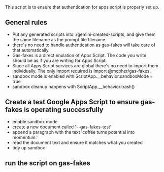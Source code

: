 This script is to ensure that authentication for apps script is properly set up. 

## General rules
- Put any generated scripts into ./gemini-created-scripts, and give them the same filename as the prompt file filename
- there's no need to handle authentication as gas-fakes will take care of that automatically.
- Gas-fakes is a direct enulation of Apps Script. The code you write should be as if you are writing for Apps Script. 
- Since all Apps Script services are global there's no need to import them individually. The only import required is import @mcpher/gas-fakes.
- sandbox mode is enabled with ScriptApp.__behavior.sandboxMode = true
- sandbox cleanup happens with ScriptApp.__behavior.trash()

## Create a test Google Apps Script to ensure gas-fakes is operating successfully
- enable sandbox mode
- create a new document called '--gas-fakes-test'
- append a paragraph with the text 'coffee turns potential into momentum.'
- read the document text and ensure it matches what you created
- tidy up sandbox 

## run the script on gas-fakes
